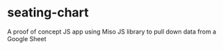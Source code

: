 # seating-chart
A proof of concept JS app using Miso JS library to pull down data from a Google Sheet
